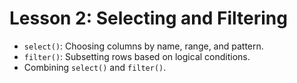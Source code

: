 # Lesson 2: Selecting and Filtering

* `select()`: Choosing columns by name, range, and pattern.
* `filter()`: Subsetting rows based on logical conditions.
* Combining `select()` and `filter()`.
